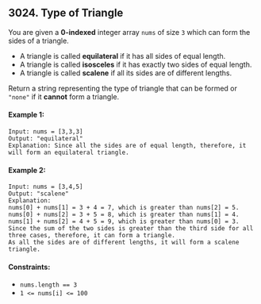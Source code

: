 ## 3024. Type of Triangle

You are given a **0-indexed** integer array `nums` of size `3` which can form the sides of a triangle.

- A triangle is called **equilateral** if it has all sides of equal length.
- A triangle is called **isosceles** if it has exactly two sides of equal length.
- A triangle is called **scalene** if all its sides are of different lengths.

Return a string representing the type of triangle that can be formed or `"none"` if it **cannot** form a triangle.

#### Example 1:
```
Input: nums = [3,3,3]
Output: "equilateral"
Explanation: Since all the sides are of equal length, therefore, it will form an equilateral triangle.
```

#### Example 2:
```
Input: nums = [3,4,5]
Output: "scalene"
Explanation: 
nums[0] + nums[1] = 3 + 4 = 7, which is greater than nums[2] = 5.
nums[0] + nums[2] = 3 + 5 = 8, which is greater than nums[1] = 4.
nums[1] + nums[2] = 4 + 5 = 9, which is greater than nums[0] = 3. 
Since the sum of the two sides is greater than the third side for all three cases, therefore, it can form a triangle.
As all the sides are of different lengths, it will form a scalene triangle.
```

#### Constraints:

- `nums.length == 3`
- `1 <= nums[i] <= 100`
